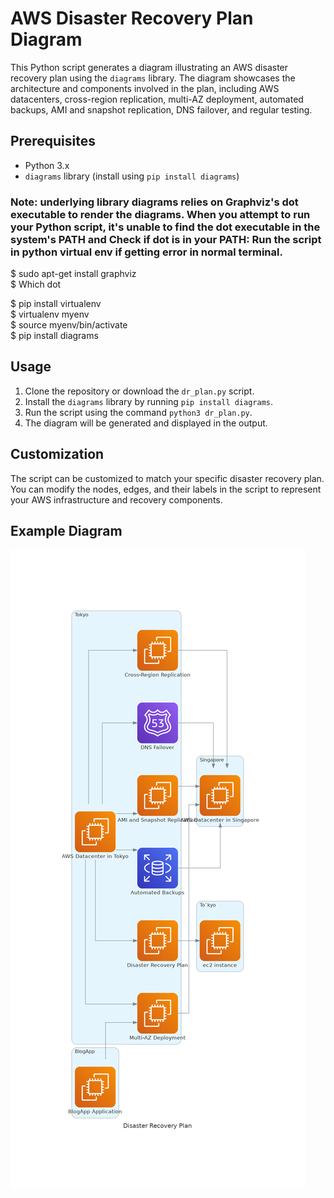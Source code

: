 # AWS Disaster Recovery Plan Diagram

This Python script generates a diagram illustrating an AWS disaster recovery plan using the `diagrams` library. The diagram showcases the architecture and components involved in the plan, including AWS datacenters, cross-region replication, multi-AZ deployment, automated backups, AMI and snapshot replication, DNS failover, and regular testing.

## Prerequisites

- Python 3.x
- `diagrams` library (install using `pip install diagrams`)
### Note: underlying library diagrams relies on Graphviz's dot executable to render the diagrams. When you attempt to run your Python script, it's unable to find the dot executable in the system's PATH and Check if dot is in your PATH: Run the script in python virtual env if getting error in normal terminal.

  $ sudo apt-get install graphviz \
  $ Which dot

 $ pip install virtualenv \
 $ virtualenv myenv \
 $ source myenv/bin/activate \
 $ pip install diagrams



## Usage

1. Clone the repository or download the `dr_plan.py` script.
2. Install the `diagrams` library by running `pip install diagrams`.
3. Run the script using the command `python3 dr_plan.py`.
4. The diagram will be generated and displayed in the output.

## Customization

The script can be customized to match your specific disaster recovery plan. You can modify the nodes, edges, and their labels in the script to represent your AWS infrastructure and recovery components.

## Example Diagram

![Disaster Recovery Plan Diagram](disaster_recovery_plan.png)
